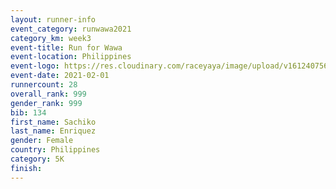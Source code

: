 ```yaml
--- 
layout: runner-info 
event_category: runwawa2021 
category_km: week3 
event-title: Run for Wawa 
event-location: Philippines 
event-logo: https://res.cloudinary.com/raceyaya/image/upload/v1612407562/logo/2021/i-ran-wawa-logo_syijlo.jpg 
event-date: 2021-02-01
runnercount: 28
overall_rank: 999
gender_rank: 999
bib: 134
first_name: Sachiko
last_name: Enriquez
gender: Female
country: Philippines
category: 5K
finish: 
--- 
```

